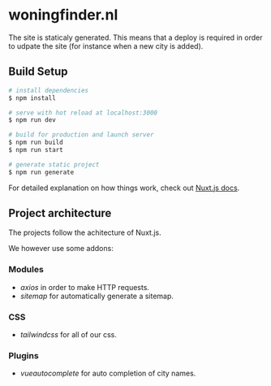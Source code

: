 # woningfinder.nl

The site is staticaly generated. This means that a deploy is required in order to udpate the site (for instance when a new city is added).

## Build Setup

```bash
# install dependencies
$ npm install

# serve with hot reload at localhost:3000
$ npm run dev

# build for production and launch server
$ npm run build
$ npm run start

# generate static project
$ npm run generate
```

For detailed explanation on how things work, check out [Nuxt.js docs](https://nuxtjs.org).

## Project architecture

The projects follow the achitecture of Nuxt.js.

We however use some addons:

### Modules

- _axios_ in order to make HTTP requests.
- _sitemap_ for automatically generate a sitemap.

### CSS

- _tailwindcss_ for all of our css.

### Plugins

- _vueautocomplete_ for auto completion of city names.
